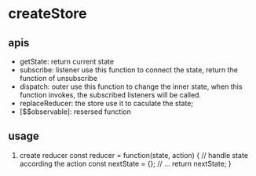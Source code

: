 # createStore

## apis
- getState: return current state
- subscribe: listener use this function to connect the state, return the function of unsubscribe
- dispatch: outer use this function to change the inner state, when this function invokes, the subscribed listeners will be called.
- replaceReducer: the store use it to caculate the state;
- [$$observable]: resersed function

## usage
1) create reducer 
const reducer = function(state, action) {
	// handle state according the action
	const nextState = {};
	// ...
	return nextState;
}

